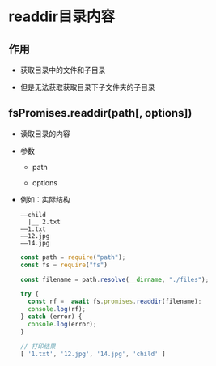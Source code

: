 # readdir目录内容

## 作用

+ 获取目录中的文件和子目录

+ 但是无法获取获取目录下子文件夹的子目录

## fsPromises.readdir(path\[, options])

+ 读取目录的内容

+ 参数

  + path&#x20;

  + options&#x20;

+ 例如：实际结构

    ```text
    ——child
      |__ 2.txt
    ——1.txt
    ——12.jpg
    ——14.jpg
    ```

    ```javascript
    const path = require("path");
    const fs = require("fs")

    const filename = path.resolve(__dirname, "./files");

    try {
      const rf =  await fs.promises.readdir(filename);
      console.log(rf);
    } catch (error) {
      console.log(error);
    }

    // 打印结果
    [ '1.txt', '12.jpg', '14.jpg', 'child' ]
    ```

